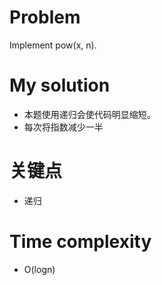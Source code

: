 # Problem 
Implement pow(x, n).

# My solution

* 本题使用递归会使代码明显缩短。
* 每次将指数减少一半     

# 关键点
* 递归    

# Time complexity     
* O(logn)


